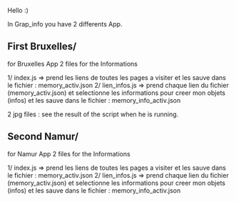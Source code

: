Hello :) 

In Grap_info you have 2 differents App.

## First Bruxelles/

for Bruxelles App 2 files for the Informations

1/ index.js => prend les liens de toutes les pages a visiter et les sauve dans le fichier : memory_activ.json
2/ lien_infos.js => prend chaque lien du fichier (memory_activ.json) et selectionne les informations pour creer mon objets (infos) et les sauve dans le fichier : memory_info_activ.json

2 jpg files : see the result of the script when he is running.

## Second Namur/

for Namur App 2 files for the Informations

1/ index.js => prend les liens de toutes les pages a visiter et les sauve dans le fichier : memory_activ.json
2/ lien_infos.js => prend chaque lien du fichier (memory_activ.json) et selectionne les informations pour creer mon objets (infos) et les sauve dans le fichier : memory_info_activ.json